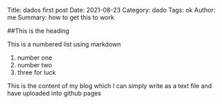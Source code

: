 Title: dados first post
Date: 2021-08-23
Category: dado
Tags: ok
Author: me
Summary: how to get this to work

##This is the heading

This is a numbered list using markdown
1. number one
2. number two
3. three for luck

This is the content of my blog which I can simply write as a text file and have uploaded into github pages